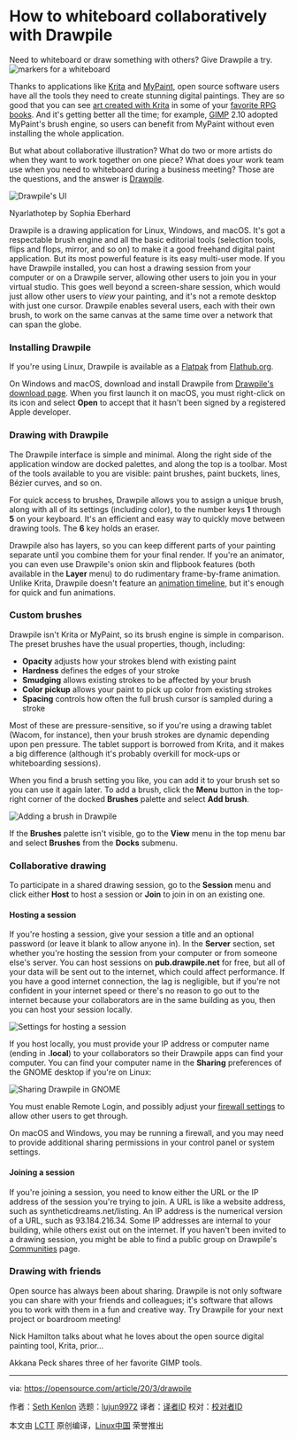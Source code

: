 [#]: collector: (lujun9972)
[#]: translator: ( )
[#]: reviewer: ( )
[#]: publisher: ( )
[#]: url: ( )
[#]: subject: (How to whiteboard collaboratively with Drawpile)
[#]: via: (https://opensource.com/article/20/3/drawpile)
[#]: author: (Seth Kenlon https://opensource.com/users/seth)

How to whiteboard collaboratively with Drawpile
======
Need to whiteboard or draw something with others? Give Drawpile a try.
![markers for a whiteboard][1]

Thanks to applications like [Krita][2] and [MyPaint][3], open source software users have all the tools they need to create stunning digital paintings. They are so good that you can see [art created with Krita][4] in some of your [favorite RPG books][5]. And it's getting better all the time; for example, [GIMP][6] 2.10 adopted MyPaint's brush engine, so users can benefit from MyPaint without even installing the whole application.

But what about collaborative illustration? What do two or more artists do when they want to work together on one piece? What does your work team use when you need to whiteboard during a business meeting? Those are the questions, and the answer is [Drawpile][7].

![Drawpile's UI][8]

Nyarlathotep by Sophia Eberhard

Drawpile is a drawing application for Linux, Windows, and macOS. It's got a respectable brush engine and all the basic editorial tools (selection tools, flips and flops, mirror, and so on) to make it a good freehand digital paint application. But its most powerful feature is its easy multi-user mode. If you have Drawpile installed, you can host a drawing session from your computer or on a Drawpile server, allowing other users to join you in your virtual studio. This goes well beyond a screen-share session, which would just allow other users to _view_ your painting, and it's not a remote desktop with just one cursor. Drawpile enables several users, each with their own brush, to work on the same canvas at the same time over a network that can span the globe.

### Installing Drawpile

If you're using Linux, Drawpile is available as a [Flatpak][9] from [Flathub.org][10].

On Windows and macOS, download and install Drawpile from [Drawpile's download page][11]. When you first launch it on macOS, you must right-click on its icon and select **Open** to accept that it hasn't been signed by a registered Apple developer.

### Drawing with Drawpile

The Drawpile interface is simple and minimal. Along the right side of the application window are docked palettes, and along the top is a toolbar. Most of the tools available to you are visible: paint brushes, paint buckets, lines, Bézier curves, and so on.

For quick access to brushes, Drawpile allows you to assign a unique brush, along with all of its settings (including color), to the number keys **1** through **5** on your keyboard. It's an efficient and easy way to quickly move between drawing tools. The **6** key holds an eraser.

Drawpile also has layers, so you can keep different parts of your painting separate until you combine them for your final render. If you're an animator, you can even use Drawpile's onion skin and flipbook features (both available in the **Layer** menu) to do rudimentary frame-by-frame animation. Unlike Krita, Drawpile doesn't feature an [animation timeline][12], but it's enough for quick and fun animations.

### Custom brushes

Drawpile isn't Krita or MyPaint, so its brush engine is simple in comparison. The preset brushes have the usual properties, though, including:

  * **Opacity** adjusts how your strokes blend with existing paint
  * **Hardness** defines the edges of your stroke
  * **Smudging** allows existing strokes to be affected by your brush
  * **Color pickup** allows your paint to pick up color from existing strokes
  * **Spacing** controls how often the full brush cursor is sampled during a stroke



Most of these are pressure-sensitive, so if you're using a drawing tablet (Wacom, for instance), then your brush strokes are dynamic depending upon pen pressure. The tablet support is borrowed from Krita, and it makes a big difference (although it's probably overkill for mock-ups or whiteboarding sessions).

When you find a brush setting you like, you can add it to your brush set so you can use it again later. To add a brush, click the **Menu** button in the top-right corner of the docked **Brushes** palette and select **Add brush**.

![Adding a brush in Drawpile][13]

If the **Brushes** palette isn't visible, go to the **View** menu in the top menu bar and select **Brushes** from the **Docks** submenu.

### Collaborative drawing

To participate in a shared drawing session, go to the **Session** menu and click either **Host** to host a session or **Join** to join in on an existing one.

#### Hosting a session

If you're hosting a session, give your session a title and an optional password (or leave it blank to allow anyone in). In the **Server** section, set whether you're hosting the session from your computer or from someone else's server. You can host sessions on **pub.drawpile.net** for free, but all of your data will be sent out to the internet, which could affect performance. If you have a good internet connection, the lag is negligible, but if you're not confident in your internet speed or there's no reason to go out to the internet because your collaborators are in the same building as you, then you can host your session locally.

![Settings for hosting a session][14]

If you host locally, you must provide your IP address or computer name (ending in **.local**) to your collaborators so their Drawpile apps can find your computer. You can find your computer name in the **Sharing** preferences of the GNOME desktop if you're on Linux:

![Sharing Drawpile in GNOME][15]

You must enable Remote Login, and possibly adjust your [firewall settings][16] to allow other users to get through.

On macOS and Windows, you may be running a firewall, and you may need to provide additional sharing permissions in your control panel or system settings.

#### Joining a session

If you're joining a session, you need to know either the URL or the IP address of the session you're trying to join. A URL is like a website address, such as syntheticdreams.net/listing. An IP address is the numerical version of a URL, such as 93.184.216.34. Some IP addresses are internal to your building, while others exist out on the internet. If you haven't been invited to a drawing session, you might be able to find a public group on Drawpile's [Communities][17] page.

### Drawing with friends

Open source has always been about sharing. Drawpile is not only software you can share with your friends and colleagues; it's software that allows you to work with them in a fun and creative way. Try Drawpile for your next project or boardroom meeting!

Nick Hamilton talks about what he loves about the open source digital painting tool, Krita, prior...

Akkana Peck shares three of her favorite GIMP tools.

--------------------------------------------------------------------------------

via: https://opensource.com/article/20/3/drawpile

作者：[Seth Kenlon][a]
选题：[lujun9972][b]
译者：[译者ID](https://github.com/译者ID)
校对：[校对者ID](https://github.com/校对者ID)

本文由 [LCTT](https://github.com/LCTT/TranslateProject) 原创编译，[Linux中国](https://linux.cn/) 荣誉推出

[a]: https://opensource.com/users/seth
[b]: https://github.com/lujun9972
[1]: https://opensource.com/sites/default/files/styles/image-full-size/public/lead-images/markers_whiteboard_draw.png?itok=hp6v1gHC (markers for a whiteboard)
[2]: https://krita.org/en/
[3]: http://mypaint.org
[4]: https://krita.org/en/item/interview-with-alexandru-sabo/
[5]: https://paizo.com/products/btpy9g9x?Pathfinder-Roleplaying-Game-Bestiary-5
[6]: https://www.gimp.org/
[7]: https://drawpile.net
[8]: https://opensource.com/sites/default/files/uploads/drawpile-ui.jpg (Drawpile's UI)
[9]: https://opensource.com/article/19/10/how-build-flatpak-packaging
[10]: https://flathub.org/apps/details/net.drawpile.drawpile
[11]: https://drawpile.net/download/
[12]: https://opensource.com/life/16/10/animation-krita
[13]: https://opensource.com/sites/default/files/uploads/drawpile-brush-add.jpg (Adding a brush in Drawpile)
[14]: https://opensource.com/sites/default/files/uploads/drawpile-session-host.png (Settings for hosting a session)
[15]: https://opensource.com/sites/default/files/uploads/gnome-sharing.png (Sharing Drawpile in GNOME)
[16]: https://opensource.com/article/19/7/make-linux-stronger-firewalls
[17]: https://drawpile.net/communities
